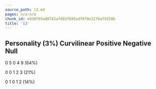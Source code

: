 ```yaml
---
source_path: 13.md
pages: n/a-n/a
chunk_id: e930f65a08742afd83fb95adf0f8e2276af9258b
title: '13'
---
```

## Personality (3%) Curvilinear Positive Negative Null

0 5 0 4 9 (64%)

0 0 1 2 3 (21%)

0 1 0 1 2 (14%)
